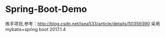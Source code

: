 # Spring-Boot-Demo

  练手项目,参考：http://blog.csdn.net/isea533/article/details/50359390
  采用 mybatis+spring boot   2017.1.4